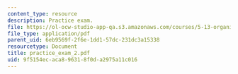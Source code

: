 ```yaml
---
content_type: resource
description: Practice exam.
file: https://ol-ocw-studio-app-qa.s3.amazonaws.com/courses/5-13-organic-chemistry-ii-fall-2006/9f5154ecaca896318f0da2975a11c016_practice_exam_2.pdf
file_type: application/pdf
parent_uid: 6eb9569f-2f6e-1dd1-57dc-231dc3a15338
resourcetype: Document
title: practice_exam_2.pdf
uid: 9f5154ec-aca8-9631-8f0d-a2975a11c016
---
```

